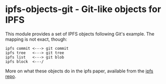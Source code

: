 # ipfs-objects-git - Git-like objects for IPFS

This module provides a set of IPFS objects following Git's example. The mapping is not exact, though:

```
ipfs commit <---> git commit
ipfs tree   <---> git tree
ipfs list   <---> git blob
ipfs block  <---/
```

More on what these objects do in the ipfs paper, available from the [ipfs repo](https://github.com/jbenet/ipfs).

